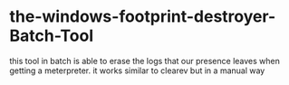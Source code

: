 # the-windows-footprint-destroyer-Batch-Tool
this tool in batch is able to erase the logs that our presence leaves when getting a meterpreter. it works similar to clearev but in a manual way
